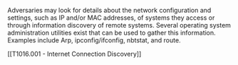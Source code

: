 Adversaries may look for details about the network configuration and settings, such as IP and/or MAC addresses, of systems they access or through information discovery of remote systems. Several operating system administration utilities exist that can be used to gather this information. Examples include Arp, ipconfig/ifconfig, nbtstat, and route.

[[T1016.001 - Internet Connection Discovery]]